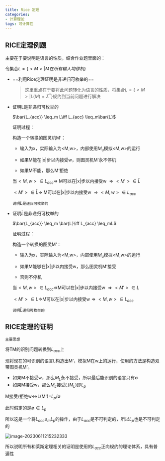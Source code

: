 ```yaml
---
title: Rice 定理
categories:
- 计算理论
tags: 可计算性
---
```


<head>
    <script src="https://cdn.mathjax.org/mathjax/latest/MathJax.js?config=TeX-AMS-MML_HTMLorMML" type="text/javascript"></script>
    <script type="text/x-mathjax-config">
        MathJax.Hub.Config({
            tex2jax: {
            skipTags: ['script', 'noscript', 'style', 'textarea', 'pre'],
            inlineMath: [['$','$']]
            }
        });
    </script>
</head>

## RICE定理例题

主要在于要说明是语言的性质，结合作业题里面的：

令集合$L=\{<M>|M在所有输入均停机\}$

- ==利用Rice定理证明是非递归可枚举的==

  > 这里重点在于要将此问题转化为语言的性质，将集合$L=\{<M>|L(M)=\Sigma^*\}$规约到当前问题进行解决

- 证明L是非递归可枚举的

  $\bar{L_{acc}} \leq_m L\iff L_{acc} \leq_m\bar{L}$ 
  
  证明过程：
  
  构造一个转换的图灵机M‘：
  
  - 输入为x，实际输入为<M,w>，内部使用$M_u$模拟<M,w>的运行
  
  - 如果M能在|x|步以内接受w，则图灵机M’永不停机
  
  - 如果M不能，那么M‘拒绝
  
  当$<M,w> \in L_{acc} \Rightarrow$  M可以在|x|步以内接受w   $\Rightarrow <M'> \in \bar{L}$
  
  $<M'> \in \bar{L} \Rightarrow$ M可以在|x|步以内接受w $\Rightarrow<M,w>\in L_{acc}$
  
  `说明`$L$`是递归可枚举的`
  
- 证明$\bar{L}$是非递归可枚举的

  $\bar{L_{acc}} \leq_m \bar{L}\iff L_{acc} \leq_mL$

  证明过程：

  构造一个转换的图灵M‘：

  - 输入为x，实际输入为<M,w>，内部使用$M_u$模拟<M,w>的运行
  
  - 如果M能够在|x|步以内接受w，那么图灵机M’接受
  
  - 否则不停机
  
  当$<M,w>\in L_{acc} \Rightarrow$M可以在|x|步以内接受w $\Rightarrow <M'> \in L$
  
  $<M'>\in L \Rightarrow$M可以在|x|步以内接受w$\Rightarrow<M,w>\in L_{acc}$
  
  `说明`$\bar{L}$`递归可枚举的`

## RICE定理的证明
`主要思想`

将TM的识别问题转换到$L_{acc}$上

现将现在的可识别的语言L构造出M‘，模拟M在w上的运行，使用的方法是构造双带图灵机M’。

- 如果M不接受w，那么$M_L$永不接受，所以最后能识别的语言只有$\emptyset$
- 如果M接受w，那么$M_L$接受$L(M_L)$即$L_p$

M接受/拒绝w$\iff$L(M')=$L_p$/$\emptyset$

此时假定的是$\emptyset \notin L_p$

所以这是一个将$L_{acc}\leq_mL_p$的操作，由于$L_{acc}$是不可判定的，所以$L_p$也是不可判定的

![image-20230611215232333](https://typora-slater.oss-cn-beijing.aliyuncs.com/picture/image-20230611215232333.png)

所以说明所有和莱斯定理相关的证明是使用的$L_{acc}$正向规约的理论体系，具有普遍性